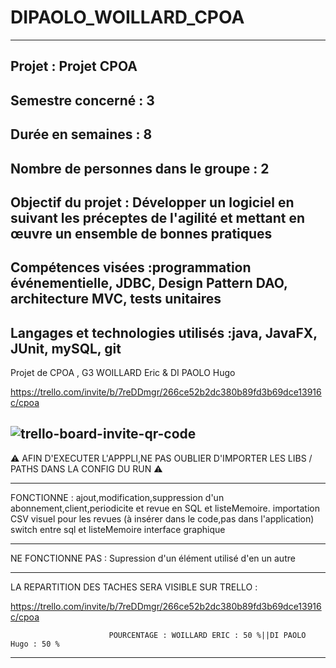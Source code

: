 # DIPAOLO_WOILLARD_CPOA
-----------------------------------------------------------------------------------------------------------------
Projet : Projet CPOA
-----------------------------------------------------------------------------------------------------------------
Semestre concerné	: 3
-----------------------------------------------------------------------------------------------------------------
Durée en semaines	: 8
-----------------------------------------------------------------------------------------------------------------
Nombre de personnes dans le groupe : 2
-----------------------------------------------------------------------------------------------------------------
Objectif du projet : Développer un logiciel en suivant les préceptes de l'agilité 
et mettant en œuvre un ensemble de bonnes pratiques
-----------------------------------------------------------------------------------------------------------------
Compétences visées :programmation événementielle, JDBC, Design Pattern DAO, architecture MVC, tests unitaires
-----------------------------------------------------------------------------------------------------------------
Langages et technologies utilisés :java, JavaFX, JUnit, mySQL, git
-----------------------------------------------------------------------------------------------------------------
Projet de CPOA , G3 WOILLARD Eric & DI PAOLO Hugo

https://trello.com/invite/b/7reDDmgr/266ce52b2dc380b89fd3b69dce13916c/cpoa




![trello-board-invite-qr-code](https://user-images.githubusercontent.com/73029436/135448735-5727cafb-eaef-440b-8b11-2d1255d73a49.png)
-----------------------------------------------------------------------------------------------------------------

⚠ AFIN D'EXECUTER L'APPPLI,NE PAS OUBLIER D'IMPORTER LES LIBS / PATHS DANS LA CONFIG DU RUN ⚠

-----------------------------------------------------------------------------------------------------------------
FONCTIONNE : ajout,modification,suppression d'un abonnement,client,periodicite et revue en SQL et listeMemoire.
             importation CSV
             visuel pour les revues (à insérer dans le code,pas dans l'application)
             switch entre sql et listeMemoire
             interface graphique
             
-----------------------------------------------------------------------------------------------------------------
NE FONCTIONNE PAS : Supression d'un élément utilisé d'en un autre

-----------------------------------------------------------------------------------------------------------------
LA REPARTITION DES TACHES SERA VISIBLE SUR TRELLO :

https://trello.com/invite/b/7reDDmgr/266ce52b2dc380b89fd3b69dce13916c/cpoa

                          POURCENTAGE : WOILLARD ERIC : 50 %||DI PAOLO Hugo : 50 %
                                      
-----------------------------------------------------------------------------------------------------------------
